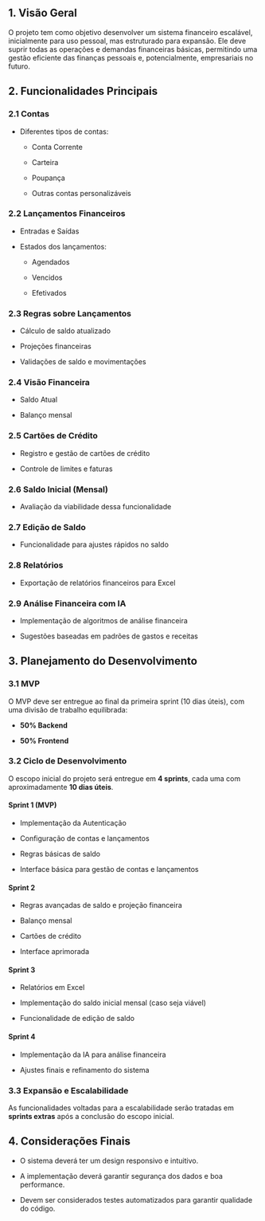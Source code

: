 ## 1. Visão Geral

O projeto tem como objetivo desenvolver um sistema financeiro escalável, inicialmente para uso pessoal, mas estruturado para expansão. Ele deve suprir todas as operações e demandas financeiras básicas, permitindo uma gestão eficiente das finanças pessoais e, potencialmente, empresariais no futuro.

## 2. Funcionalidades Principais

### 2.1 Contas

- Diferentes tipos de contas:
    
    - Conta Corrente
        
    - Carteira
        
    - Poupança
        
    - Outras contas personalizáveis
        

### 2.2 Lançamentos Financeiros

- Entradas e Saídas
    
- Estados dos lançamentos:
    
    - Agendados
        
    - Vencidos
        
    - Efetivados
        

### 2.3 Regras sobre Lançamentos

- Cálculo de saldo atualizado
    
- Projeções financeiras
    
- Validações de saldo e movimentações
    

### 2.4 Visão Financeira

- Saldo Atual
    
- Balanço mensal
    

### 2.5 Cartões de Crédito

- Registro e gestão de cartões de crédito
    
- Controle de limites e faturas
    

### 2.6 Saldo Inicial (Mensal)

- Avaliação da viabilidade dessa funcionalidade
    

### 2.7 Edição de Saldo

- Funcionalidade para ajustes rápidos no saldo
    

### 2.8 Relatórios

- Exportação de relatórios financeiros para Excel
    

### 2.9 Análise Financeira com IA

- Implementação de algoritmos de análise financeira
    
- Sugestões baseadas em padrões de gastos e receitas
    

## 3. Planejamento do Desenvolvimento

### 3.1 MVP

O MVP deve ser entregue ao final da primeira sprint (10 dias úteis), com uma divisão de trabalho equilibrada:

- **50% Backend**
    
- **50% Frontend**
    

### 3.2 Ciclo de Desenvolvimento

O escopo inicial do projeto será entregue em **4 sprints**, cada uma com aproximadamente **10 dias úteis**.

#### Sprint 1 (MVP)

- Implementação da Autenticação
    
- Configuração de contas e lançamentos
    
- Regras básicas de saldo
    
- Interface básica para gestão de contas e lançamentos
    

#### Sprint 2

- Regras avançadas de saldo e projeção financeira
    
- Balanço mensal
    
- Cartões de crédito
    
- Interface aprimorada
    

#### Sprint 3

- Relatórios em Excel
    
- Implementação do saldo inicial mensal (caso seja viável)
    
- Funcionalidade de edição de saldo
    

#### Sprint 4

- Implementação da IA para análise financeira
    
- Ajustes finais e refinamento do sistema
    

### 3.3 Expansão e Escalabilidade

As funcionalidades voltadas para a escalabilidade serão tratadas em **sprints extras** após a conclusão do escopo inicial.

## 4. Considerações Finais

- O sistema deverá ter um design responsivo e intuitivo.
    
- A implementação deverá garantir segurança dos dados e boa performance.
    
- Devem ser considerados testes automatizados para garantir qualidade do código.